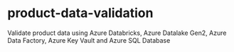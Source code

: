 # product-data-validation
Validate product data using Azure Databricks, Azure Datalake Gen2, Azure Data Factory, Azure Key Vault and Azure SQL Database
